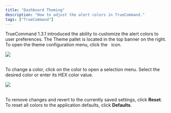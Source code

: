 ```yaml
---
title: "Dashboard Theming"
description: "How to adjust the alert colors in TrueCommand."
tags: ["TrueCommand"]
---
```


TrueCommand 1.3.1 introduced the ability to customize the alert colors to user preferences. The Theme pallet is located in the top banner on the right. To open the theme configuration menu, click the <i class="fas fa-palette" aria-hidden="true" title="Theme"></i>&nbsp; icon.

<img src="/images/TC-1.3.1-theme-1.PNG">
<br><br>

To change a color, click on the color to open a selection menu. Select the desired color or enter its HEX color value.

<img src="/images/TC-1.3.1-theme-2.PNG">
<br><br>

To remove changes and revert to the currently saved settings, click **Reset**. To reset all colors to the application defaults, click **Defaults**.
